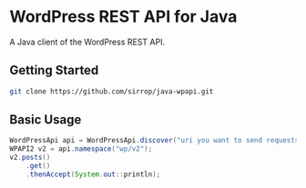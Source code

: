 # WordPress REST API for Java

A Java client of the WordPress REST API.

## Getting Started
```bash
git clone https://github.com/sirrop/java-wpapi.git
```

## Basic Usage
```java
WordPressApi api = WordPressApi.discover("uri you want to send requests").get();
WPAPI2 v2 = api.namespace("wp/v2");
v2.posts()
    .get()
    .thenAccept(System.out::println);
```
